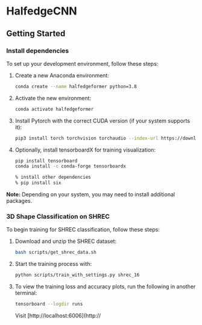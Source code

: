 # HalfedgeCNN

## Getting Started

### Install dependencies
To set up your development environment, follow these steps:

1. Create a new Anaconda environment:
    ```bash
    conda create --name halfedgeformer python=3.8
    ```
2. Activate the new environment:
    ```bash
    conda activate halfedgeformer    
    ```
3. Install Pytorch with the correct CUDA version (if your system supports it):
    ```bash
    pip3 install torch torchvision torchaudio --index-url https://download.pytorch.org/whl/cu118
    ```
4. Optionally, install tensorboardX for training visualization:
    ```bash
    pip install tensorboard
    conda install -c conda-forge tensorboardx

    % install other dependencies
    % pip install six 
    ```

**Note:** Depending on your system, you may need to install additional packages.

### 3D Shape Classification on SHREC

To begin training for SHREC classification, follow these steps:

1. Download and unzip the SHREC dataset:
    ```bash
    bash scripts/get_shrec_data.sh
    ```
2. Start the training process with:
    ```bash
    python scripts/train_with_settings.py shrec_16  
    ```
3. To view the training loss and accuracy plots, run the following in another terminal:
    ```bash
    tensorboard --logdir runs
    ```
   Visit [http://localhost:6006](http://
